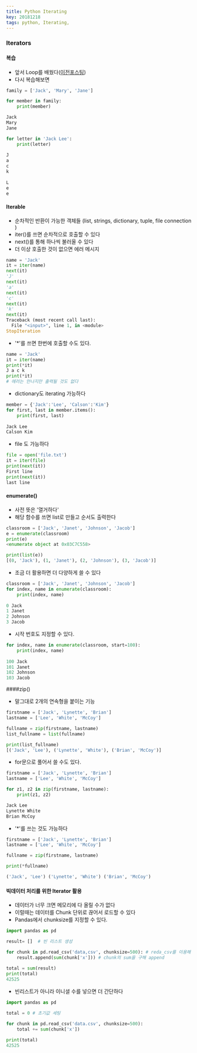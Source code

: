 ```yaml
---
title: Python Iterating
key: 20181218
tags: python, Iterating,
---
```


### Iterators
#### 복습
- 앞서 Loop를 배웠다([이전포스팅](https://ihooi.github.io/2018/10/18/Python-Loop.html))
- 다시 복습해보면

```python
family = ['Jack', 'Mary', 'Jane']

for member in family:
    print(member)

Jack
Mary
Jane
```

```python
for letter in 'Jack Lee':
    print(letter)
    
J
a
c
k
 
L
e
e
```

#### Iterable
- 순차적인 반환이 가능한 객체들 (list, strings, dictionary, tuple, file connection )
- iter()를 쓰면 순차적으로 호출할 수 있다
- next()를 통해 하나씩 불러올 수 있다
- 더 이상 호출한 것이 없으면 에러 메시지

```python
name = 'Jack'
it = iter(name)
next(it)
'J'
next(it)
'a'
next(it)
'c'
next(it)
'k'
next(it)
Traceback (most recent call last):
  File "<input>", line 1, in <module>
StopIteration

```

- '*'를 쓰면 한번에 호출할 수도 있다.

```python
name = 'Jack'
it = iter(name)
print(*it)
J a c k
print(*it)
# 에러는 안나지만 출력될 것도 없다
``` 

- dictionary도 iterating 가능하다

```python
member = {'Jack':'Lee', 'Calson':'Kim'}
for first, last in member.items():
    print(first, last)
    
Jack Lee
Calson Kim

```

- file 도 가능하다

```python
file = open('file.txt')
it = iter(file)
print(next(it))
First line
print(next(it))
last line
```

#### enumerate()
- 사전 뜻은 '열거하다'
- 해당 함수를 쓰면 list로 만들고 순서도 출력한다

```python
classroom = ['Jack', 'Janet', 'Johnson', 'Jacob']
e = enumerate(classroom)
print(e)
<enumerate object at 0x03C7C558>

print(list(e))
[(0, 'Jack'), (1, 'Janet'), (2, 'Johnson'), (3, 'Jacob')]
```
- 조금 더 활용하면 더 다양하게 쓸 수 있다

```python
classroom = ['Jack', 'Janet', 'Johnson', 'Jacob']
for index, name in enumerate(classroom):
    print(index, name)
    
0 Jack
1 Janet
2 Johnson
3 Jacob
```

- 시작 번호도 지정할 수 있다. 
```python
for index, name in enumerate(classroom, start=100):
    print(index, name)
    
100 Jack
101 Janet
102 Johnson
103 Jacob
```


####zip()
- 말그대로 2개의 연속형을 붙이는 기능

```python
firstname = ['Jack', 'Lynette', 'Brian']
lastname = ['Lee', 'White', 'McCoy']

fullname = zip(firstname, lastname)
list_fullname = list(fullname)

print(list_fullname)
[('Jack', 'Lee'), ('Lynette', 'White'), ('Brian', 'McCoy')]
```

- for문으로 풀어서 쓸 수도 있다.

```python
firstname = ['Jack', 'Lynette', 'Brian']
lastname = ['Lee', 'White', 'McCoy']

for z1, z2 in zip(firstname, lastname):
    print(z1, z2)

Jack Lee
Lynette White
Brian McCoy
```
- '*'를 쓰는 것도 가능하다

```python
firstname = ['Jack', 'Lynette', 'Brian']
lastname = ['Lee', 'White', 'McCoy']

fullname = zip(firstname, lastname)

print(*fullname)

('Jack', 'Lee') ('Lynette', 'White') ('Brian', 'McCoy')

```

#### 빅데이터 처리를 위한 Iterator 활용
- 데이터가 너무 크면 메모리에 다 올릴 수가 없다
- 이럴때는 데이터를 Chunk 단위로 끊어서 로드할 수 있다
- Pandas에서 chunksize를 지정할 수 있다.

```python
import pandas as pd

result= []  # 빈 리스트 생성

for chunk in pd.read_csv('data,csv', chunksize=500): # reda_csv를 이용해 csv파일를 불러오되 chunksize는 500으로 
    result.append(sum(chunk['x'])) # chunk의 sum을 구해 append
    
total = sum(result)
print(total)
42525

```

- 빈리스트가 아니라 이니셜 수를 넣으면 더 간단하다

```python
import pandas as pd

total = 0 # 초기값 세팅

for chunk in pd.read_csv('data.csv', chunksize=500):
    total += sum(chunk['x'])
    
print(total)
42525

```

